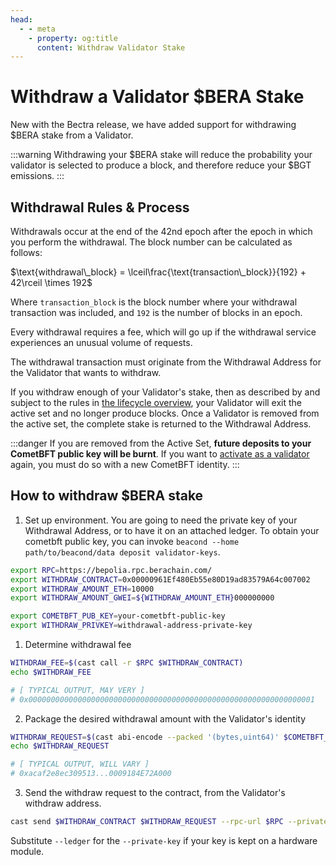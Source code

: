 ```yaml
---
head:
  - - meta
    - property: og:title
      content: Withdraw Validator Stake
---
```


# Withdraw a Validator $BERA Stake

New with the Bectra release, we have added support for withdrawing $BERA stake from a Validator.

:::warning
Withdrawing your $BERA stake will reduce the probability your validator
is selected to produce a block, and therefore reduce your $BGT emissions.
:::

## Withdrawal Rules & Process

Withdrawals occur at the end of the 42nd epoch after the epoch in which you perform the withdrawal.
  The block number can be calculated as follows:
  
$\text{withdrawal\_block} = \lceil\frac{\text{transaction\_block}}{192} + 42\rceil \times 192$

Where `transaction_block` is the block number where your withdrawal transaction was included, and `192` is the number of blocks in an epoch.

Every withdrawal requires a fee, which will go up if the withdrawal service experiences an unusual volume of requests. 

The withdrawal transaction must originate from the Withdrawal Address for the Validator that wants to withdraw.

If you withdraw enough of your Validator's stake, then as described by and subject to
the rules in [the lifecycle overview](/nodes/validator-lifecycle), your Validator will exit the active set and no longer produce blocks. Once a Validator is removed from the active set, the complete stake is returned to the Withdrawal Address.

:::danger
If you are removed from the Active Set, **future deposits to your CometBFT public key will be burnt**. If you want to [activate as a validator](/nodes/guides/validator) again, you must do so with a new CometBFT identity.
:::

## How to withdraw $BERA stake

1. Set up environment. You are going to need the private key of your Withdrawal Address, or to have it on an attached ledger.  To obtain your cometbft public key, you can invoke `beacond --home path/to/beacond/data deposit validator-keys`.

```bash
export RPC=https://bepolia.rpc.berachain.com/
export WITHDRAW_CONTRACT=0x00000961Ef480Eb55e80D19ad83579A64c007002
export WITHDRAW_AMOUNT_ETH=10000
export WITHDRAW_AMOUNT_GWEI=${WITHDRAW_AMOUNT_ETH}000000000

export COMETBFT_PUB_KEY=your-cometbft-public-key
export WITHDRAW_PRIVKEY=withdrawal-address-private-key
```

1. Determine withdrawal fee
```bash
WITHDRAW_FEE=$(cast call -r $RPC $WITHDRAW_CONTRACT)
echo $WITHDRAW_FEE

# [ TYPICAL OUTPUT, MAY VERY ]
# 0x0000000000000000000000000000000000000000000000000000000000000001
```

2. Package the desired withdrawal amount with the Validator's identity

```bash
WITHDRAW_REQUEST=$(cast abi-encode --packed '(bytes,uint64)' $COMETBFT_PUB_KEY $WITHDRAW_AMOUNT_GWEI)
echo $WITHDRAW_REQUEST

# [ TYPICAL OUTPUT, WILL VARY ]
# 0xacaf2e8ec309513...0009184E72A000
```

3. Send the withdraw request to the contract, from the Validator's withdraw address.
```bash
cast send $WITHDRAW_CONTRACT $WITHDRAW_REQUEST --rpc-url $RPC --private-key $WITHDRAW_PRIVKEY --value $WITHDRAW_FEE 
```

Substitute `--ledger` for the `--private-key` if your key is kept on a hardware module.


